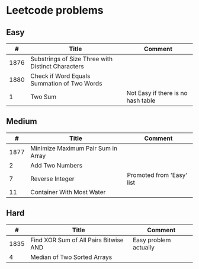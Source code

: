 # Leetcode problems

## Easy
|  #  | Title | Comment |
| --- | ----- | ------- |
| 1876| Substrings of Size Three with Distinct Characters||
| 1880| Check if Word Equals Summation of Two Words||
|    1| Two Sum | Not Easy if there is no hash table|

## Medium
|  #  | Title | Comment |
| --- | ----- | ------- |
| 1877| Minimize Maximum Pair Sum in Array||
|    2| Add Two Numbers||
|    7| Reverse Integer | Promoted from 'Easy' list |
|   11| Container With Most Water||


## Hard
|  #  | Title | Comment |
| --- | ----- | ------- |
| 1835| Find XOR Sum of All Pairs Bitwise AND | Easy problem actually |
|    4| Median of Two Sorted Arrays||

